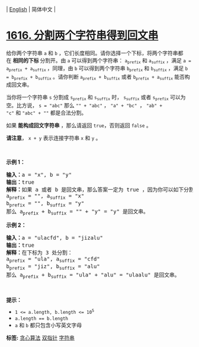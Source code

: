 | [English](README_EN.md) | 简体中文 |

# [1616. 分割两个字符串得到回文串](https://leetcode-cn.com/problems/split-two-strings-to-make-palindrome)
<p>给你两个字符串 <code>a</code> 和 <code>b</code> ，它们长度相同。请你选择一个下标，将两个字符串都在 <strong>相同的下标 </strong>分割开。由 <code>a</code> 可以得到两个字符串： <code>a<sub>prefix</sub></code> 和 <code>a<sub>suffix</sub></code> ，满足 <code>a = a<sub>prefix</sub> + a<sub>suffix</sub></code><sub> </sub>，同理，由 <code>b</code> 可以得到两个字符串 <code>b<sub>prefix</sub></code> 和 <code>b<sub>suffix</sub></code> ，满足 <code>b = b<sub>prefix</sub> + b<sub>suffix</sub></code> 。请你判断 <code>a<sub>prefix</sub> + b<sub>suffix</sub></code> 或者 <code>b<sub>prefix</sub> + a<sub>suffix</sub></code> 能否构成回文串。</p>

<p>当你将一个字符串 <code>s</code> 分割成 <code>s<sub>prefix</sub></code> 和 <code>s<sub>suffix</sub></code> 时， <code>s<sub>suffix</sub></code> 或者 <code>s<sub>prefix</sub></code> 可以为空。比方说， <code>s = "abc"</code> 那么 <code>"" + "abc"</code> ， <code>"a" + "bc" </code>， <code>"ab" + "c"</code> 和 <code>"abc" + ""</code> 都是合法分割。</p>

<p>如果 <strong>能构成回文字符串</strong> ，那么请返回 <code>true</code>，否则返回<em> </em><code>false</code> 。</p>

<p><strong>请注意</strong>， <code>x + y</code> 表示连接字符串 <code>x</code> 和 <code>y</code> 。</p>

<p> </p>

<p><strong>示例 1：</strong></p>

<pre>
<b>输入：</b>a = "x", b = "y"
<b>输出：</b>true
<b>解释：</b>如果 a 或者 b 是回文串，那么答案一定为 true ，因为你可以如下分割：
a<sub>prefix</sub> = "", a<sub>suffix</sub> = "x"
b<sub>prefix</sub> = "", b<sub>suffix</sub> = "y"
那么 a<sub>prefix</sub> + b<sub>suffix</sub> = "" + "y" = "y" 是回文串。
</pre>

<p><strong>示例 2：</strong></p>

<pre>
<b>输入：</b>a = "ulacfd", b = "jizalu"
<b>输出：</b>true
<b>解释：</b>在下标为 3 处分割：
a<sub>prefix</sub> = "ula", a<sub>suffix</sub> = "cfd"
b<sub>prefix</sub> = "jiz", b<sub>suffix</sub> = "alu"
那么 a<sub>prefix</sub> + b<sub>suffix</sub> = "ula" + "alu" = "ulaalu" 是回文串。</pre>

<p> </p>

<p><strong>提示：</strong></p>

<ul>
	<li><code>1 <= a.length, b.length <= 10<sup>5</sup></code></li>
	<li><code>a.length == b.length</code></li>
	<li><code>a</code> 和 <code>b</code> 都只包含小写英文字母</li>
</ul>

**标签:**  [贪心算法](https://leetcode-cn.com/tag/greedy) [双指针](https://leetcode-cn.com/tag/two-pointers) [字符串](https://leetcode-cn.com/tag/string) 